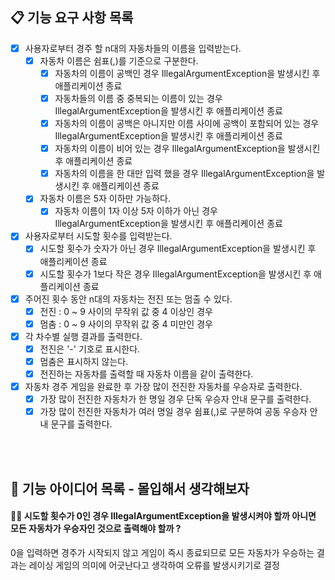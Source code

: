 ## 📋 기능 요구 사항 목록

- [X] 사용자로부터 경주 할 n대의 자동차들의 이름을 입력받는다.
    - [X] 자동차 이름은 쉼표(,)를 기준으로 구분한다.
        - [X] 자동차의 이름이 공백인 경우 IllegalArgumentException을 발생시킨 후 애플리케이션 종료
        - [X] 자동차들의 이름 중 중복되는 이름이 있는 경우 IllegalArgumentException을 발생시킨 후 애플리케이션 종료
        - [X] 자동차의 이름이 공백은 아니지만 이름 사이에 공백이 포함되어 있는 경우 IllegalArgumentException을 발생시킨 후 애플리케이션 종료
        - [X] 자동차의 이름이 비어 있는 경우 IllegalArgumentException을 발생시킨 후 애플리케이션 종료
        - [X] 자동차의 이름을 한 대만 입력 했을 경우 IllegalArgumentException을 발생시킨 후 애플리케이션 종료
    - [X] 자동차 이름은 5자 이하만 가능하다.
        - [X] 자동차 이름이 1자 이상 5자 이하가 아닌 경우 IllegalArgumentException을 발생시킨 후 애플리케이션 종료
- [X] 사용자로부터 시도할 횟수를 입력받는다.
    - [X] 시도할 횟수가 숫자가 아닌 경우 IllegalArgumentException을 발생시킨 후 애플리케이션 종료
    - [X] 시도할 횟수가 1보다 작은 경우 IllegalArgumentException을 발생시킨 후 애플리케이션 종료
- [X] 주어진 횟수 동안 n대의 자동차는 전진 또는 멈출 수 있다.
    - [X] 전진 : 0 ~ 9 사이의 무작위 값 중 4 이상인 경우
    - [X] 멈춤 : 0 ~ 9 사이의 무작위 값 중 4 미만인 경우
- [X] 각 차수별 실행 결과를 출력한다.
    - [X] 전진은 '-' 기호로 표시한다.
    - [X] 멈춤은 표시하지 않는다.
    - [X] 전진하는 자동차를 출력할 때 자동차 이름을 같이 출력한다.
- [X] 자동차 경주 게임을 완료한 후 가장 많이 전진한 자동차를 우승자로 출력한다.
    - [X] 가장 많이 전진한 자동차가 한 명일 경우 단독 우승자 안내 문구를 출력한다.
    - [X] 가장 많이 전진한 자동차가 여러 명일 경우 쉼표(,)로 구분하여 공동 우승자 안내 문구를 출력한다.

<br><br>

## 💭 기능 아이디어 목록 - 몰입해서 생각해보자

#### ☝🏻 시도할 횟수가 0인 경우 IllegalArgumentException을 발생시켜야 할까 아니면 모든 자동차가 우승자인 것으로 출력해야 할까 ?

0을 입력하면 경주가 시작되지 않고 게임이 즉시 종료되므로 모든 자동차가 우승하는 결과는 레이싱 게임의 의미에 어긋난다고 생각하여 오류를 발생시키기로 결정
<br><br>